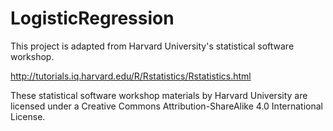 # LogisticRegression
This project is adapted from Harvard University's statistical software workshop.

http://tutorials.iq.harvard.edu/R/Rstatistics/Rstatistics.html

These statistical software workshop materials by Harvard University are licensed 
under a Creative Commons Attribution-ShareAlike 4.0 International License.


